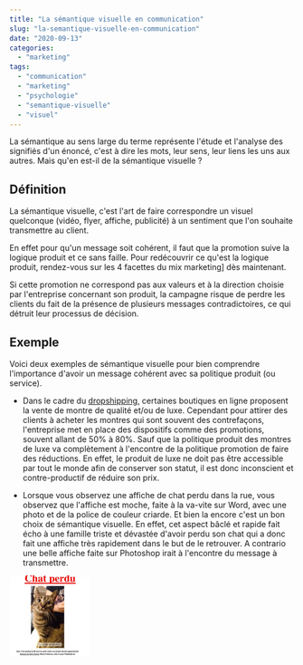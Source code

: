 ```yaml
---
title: "La sémantique visuelle en communication"
slug: "la-semantique-visuelle-en-communication"
date: "2020-09-13"
categories: 
  - "marketing"
tags: 
  - "communication"
  - "marketing"
  - "psychologie"
  - "semantique-visuelle"
  - "visuel"
---
```


La sémantique au sens large du terme représente l'étude et l'analyse des signifiés d'un énoncé, c'est à dire les mots, leur sens, leur liens les uns aux autres. Mais qu'en est-il de la sémantique visuelle ?

## Définition

La sémantique visuelle, c'est l'art de faire correspondre un visuel quelconque (vidéo, flyer, affiche, publicité) à un sentiment que l'on souhaite transmettre au client.

En effet pour qu'un message soit cohérent, il faut que la promotion suive la logique produit et ce sans faille. Pour redécouvrir ce qu'est la logique produit, rendez-vous sur les 4 facettes du mix marketing] dès maintenant.

Si cette promotion ne correspond pas aux valeurs et à la direction choisie par l'entreprise concernant son produit, la campagne risque de perdre les clients du fait de la présence de plusieurs messages contradictoires, ce qui détruit leur processus de décision.

## Exemple

Voici deux exemples de sémantique visuelle pour bien comprendre l'importance d'avoir un message cohérent avec sa politique produit (ou service).

- Dans le cadre du [dropshipping](https://cristalea.fr/marketing/le-dropshipping-le-marketing-de-demain/), certaines boutiques en ligne proposent la vente de montre de qualité et/ou de luxe. Cependant pour attirer des clients à acheter les montres qui sont souvent des contrefaçons, l'entreprise met en place des dispositifs comme des promotions, souvent allant de 50% à 80%. Sauf que la politique produit des montres de luxe va complètement à l'encontre de la politique promotion de faire des réductions. En effet, le produit de luxe ne doit pas être accessible par tout le monde afin de conserver son statut, il est donc inconscient et contre-productif de réduire son prix.

- Lorsque vous observez une affiche de chat perdu dans la rue, vous observez que l'affiche est moche, faite à la va-vite sur Word, avec une photo et de la police de couleur criarde. Et bien la encore c'est un bon choix de sémantique visuelle. En effet, cet aspect bâclé et rapide fait écho à une famille triste et dévastée d'avoir perdu son chat qui a donc fait une affiche très rapidement dans le but de le retrouver. A contrario une belle affiche faite sur Photoshop irait à l'encontre du message à transmettre.

<img src="466176_430x430_1.jpeg" alt="466176_430x430_1" style="zoom:33%;" />
